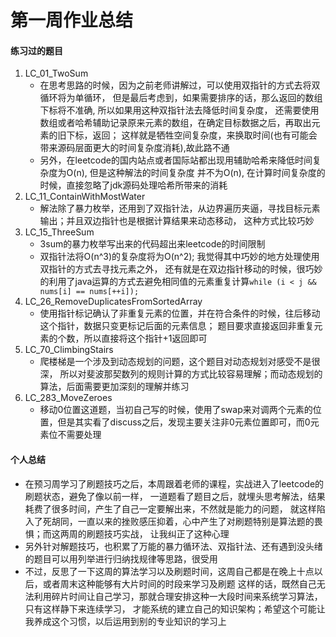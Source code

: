 # 第一周作业总结
#### 练习过的题目
1. LC_01_TwoSum 
    + 在思考思路的时候，因为之前老师讲解过，可以使用双指针的方式去将双循环将为单循环，
        但是最后考虑到，如果需要排序的话，那么返回的数组下标将不准确, 所以如果用这种双指针法去降低时间复杂度，
        还需要使用数组或者哈希辅助记录原来元素的数组，在确定目标数据之后，再取出元素的旧下标，返回；
        这样就是牺牲空间复杂度，来换取时间(也有可能会带来源码层面更大的时间复杂度消耗),故此路不通
    + 另外，在leetcode的国内站点或者国际站都出现用辅助哈希来降低时间复杂度为O(n), 但是这种解法的时间复杂度
        并不为O(n), 在计算时间复杂度的时候，直接忽略了jdk源码处理哈希所带来的消耗
2. LC_11_ContainWithMostWater
    + 解法除了暴力枚举，还用到了双指针法，从边界遍历夹逼，寻找目标元素输出；并且双边指针也是根据计算结果来动态移动，
        这种方式比较巧妙
3. LC_15_ThreeSum
    + 3sum的暴力枚举写出来的代码超出来leetcode的时间限制
    + 双指针法将O(n^3)的复杂度将为O(n^2); 我觉得其中巧妙的地方处理使用双指针的方式去寻找元素之外，
        还有就是在双边指针移动的时候，很巧妙的利用了java运算的方式去避免相同值的元素重复计算`while (i < j && nums[i] == nums[++i]);`
4. LC_26_RemoveDuplicatesFromSortedArray
    + 使用指针标记确认了非重复元素的位置，并在符合条件的时候，往后移动这个指针，数据只变更标记后面的元素信息；
        题目要求直接返回非重复元素的个数，所以直接将这个指针+1返回即可
5. LC_70_ClimbingStairs
    + 爬楼梯是一个涉及到动态规划的问题，这个题目对动态规划对感受不是很深，
        所以对斐波那契数列的规则计算的方式比较容易理解；而动态规划的算法，后面需要更加深刻的理解并练习
6. LC_283_MoveZeroes
    + 移动0位置这道题，当初自己写的时候，使用了swap来对调两个元素的位置，但是其实看了discuss之后，发现主要关注非0元素位置即可，而0元素位不需要处理

#### 个人总结
+ 在预习周学习了刷题技巧之后，本周跟着老师的课程，实战进入了leetcode的刷题状态，避免了像以前一样，
    一道题看了题目之后，就埋头思考解法，结果耗费了很多时间，产生了自己一定要解出来，不然就是能力的问题，
    就这样陷入了死胡同，一直以来的挫败感压抑着，心中产生了对刷题特别是算法题的畏惧；而这两周的刷题技巧实战，
    让我纠正了这种心理
+ 另外针对解题技巧，也积累了万能的暴力循环法、双指针法、还有遇到没头绪的题目可以用列举进行归纳找规律等思路，很受用
+ 不过，反思了一下这周的算法学习以及刷题时间，这周自己都是在晚上十点以后，或者周末这种能够有大片时间的时段来学习及刷题
    这样的话，既然自己无法利用碎片时间让自己学习，那就合理安排这种一大段时间来系统学习算法，只有这样静下来连续学习，
    才能系统的建立自己的知识架构；希望这个可能让我养成这个习惯，以后运用到别的专业知识的学习上

  

